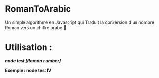 # RomanToArabic
Un simple algorithme en Javascript qui Traduit la conversion d'un nombre Roman vers un chiffre arabe :memo:

# Utilisation :
***node test [Roman number]***

**Exemple : node test IV**
 
